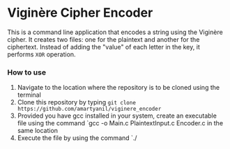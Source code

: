 # Viginère Cipher Encoder
This is a command line application that encodes a string using the Viginère cipher. It creates two files: one for the plaintext and another for the ciphertext. Instead of adding the "value" of each letter in the key, it performs `XOR` operation.

### How to use
1. Navigate to the location where the repository is to be cloned using the terminal
2. Clone this repository by typing `git clone https://github.com/amartyanil/viginere_encoder`
3. Provided you have gcc installed in your system, create an executable file using the command `gcc -o <filename> Main.c PlaintextInput.c Encoder.c   in the same location
4. Execute the file by using the command `./<filename>

